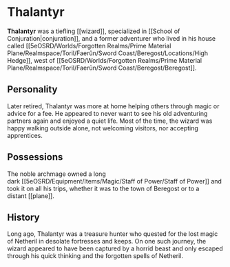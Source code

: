 # Thalantyr

**Thalantyr** was a tiefling [[wizard]], specialized in [[School of Conjuration|conjuration]], and a former adventurer who lived in his house called [[5eOSRD/Worlds/Forgotten Realms/Prime Material Plane/Realmspace/Toril/Faerûn/Sword Coast/Beregost/Locations/High Hedge]], west of [[5eOSRD/Worlds/Forgotten Realms/Prime Material Plane/Realmspace/Toril/Faerûn/Sword Coast/Beregost/Beregost]].

## Personality

Later retired, Thalantyr was more at home helping others through magic or advice for a fee. He appeared to never want to see his old adventuring partners again and enjoyed a quiet life. Most of the time, the wizard was happy walking outside alone, not welcoming visitors, nor accepting apprentices.

## Possessions

The noble archmage owned a long dark [[5eOSRD/Equipment/Items/Magic/Staff of Power/Staff of Power]] and took it on all his trips, whether it was to the town of Beregost or to a distant [[plane]].

## History

Long ago, Thalantyr was a treasure hunter who quested for the lost magic of Netheril in desolate fortresses and keeps. On one such journey, the wizard appeared to have been captured by a horrid beast and only escaped through his quick thinking and the forgotten spells of Netheril.